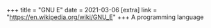 +++
title = "GNU E"
date = 2021-03-06
[extra]
link = "https://en.wikipedia.org/wiki/GNU_E"
+++
A programming language

